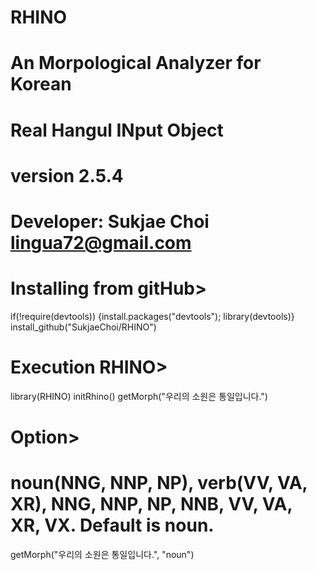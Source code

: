 # RHINO
# An Morpological Analyzer for Korean
# Real Hangul INput Object
# version 2.5.4
# Developer: Sukjae Choi <lingua72@gmail.com>
# 
#
#
# Installing from gitHub>
if(!require(devtools)) {install.packages("devtools"); library(devtools)}
install_github("SukjaeChoi/RHINO")
#
#
# Execution RHINO>
library(RHINO)
initRhino()
getMorph("우리의 소원은 통일입니다.")

# Option>
# noun(NNG, NNP, NP), verb(VV, VA, XR), NNG, NNP, NP, NNB, VV, VA, XR, VX. Default is noun. 
getMorph("우리의 소원은 통일입니다.", "noun")

